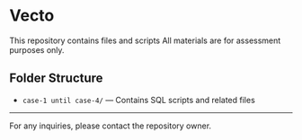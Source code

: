 # Vecto

This repository contains files and scripts
All materials are for assessment purposes only.

## Folder Structure

- `case-1 until case-4/` — Contains SQL scripts and related files

---

For any inquiries, please contact the repository owner.